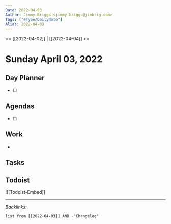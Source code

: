 ```yaml
---
Date: 2022-04-03
Author: Jimmy Briggs <jimmy.briggs@jimbrig.com>
Tags: ["#Type/DailyNote"]
Alias: 2022-04-03
---
```


<< [[2022-04-02]] | [[2022-04-04]] >>

# Sunday April 03, 2022

## Day Planner

- [ ] 

## Agendas

- [ ] 

## Work

- 

## Tasks

## Todoist

![[Todoist-Embed]]

***

*Backlinks:*

```dataview
list from [[2022-04-03]] AND -"Changelog"
```